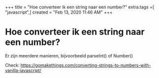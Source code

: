 +++
title = "Hoe converteer ik een string naar een number?"
extra.tags =[ "javascript",]
created = "Feb 13, 2020 11:46 AM"
+++
# Hoe converteer ik een string naar een number?

Er zijn meerdere manieren, bijvoorbeeld parseInt() of Number()

Check: https://gomakethings.com/converting-strings-to-numbers-with-vanilla-javascript/
